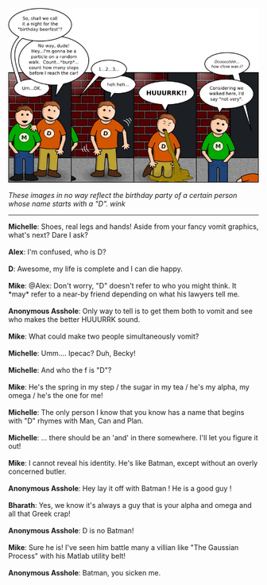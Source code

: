<!--
.. title: The Drunkard's Walk
.. slug: the-drunkards-walk
.. date: 2009/10/25 00:00:00
.. tags: 
.. link: 
.. description: 
-->

<a href='the-drunkards-walk.html' title='View comments'>
<img class='comic' src='../assets/comics/20091025.jpg' />
</a>

<em>These images in no way reflect the birthday party of a certain person whose name starts with a "D".  *wink*</em>

<!-- TEASER_END -->
<hr />

<div class='comments'>
<b>Michelle</b>: Shoes, real legs and hands! Aside from your fancy vomit graphics, what's next? Dare I ask?<br /><br />
<b>Alex</b>: I'm confused, who is D?<br /><br />
<b>D</b>: Awesome, my life is complete and I can die happy.<br /><br />
<b>Mike</b>: @Alex: Don't worry, "D" doesn't refer to who you might think.  It *may* refer to a near-by friend depending on what his lawyers tell me.<br /><br />
<b>Anonymous Asshole</b>: Only way to tell is to get them both to vomit and see who makes the better HUUURRK sound.<br /><br />
<b>Mike</b>: What could make two people simultaneously vomit?<br /><br />
<b>Michelle</b>: Umm.... Ipecac? Duh, Becky!<br /><br />
<b>Michelle</b>: And who the f is "D"?<br /><br />
<b>Mike</b>: He's the spring in my step / the sugar in my tea / he's my alpha, my omega / he's the one for me!<br /><br />
<b>Michelle</b>: The only person I know that you know has a name that begins with "D" rhymes with Man, Can and Plan.<br /><br />
<b>Michelle</b>: ... there should be an 'and' in there somewhere. I'll let you figure it out!<br /><br />
<b>Mike</b>: I cannot reveal his identity.  He's like Batman, except without an overly concerned butler.<br /><br />
<b>Anonymous Asshole</b>: Hey lay it off with Batman ! He is a good guy !<br /><br />
<b>Bharath</b>: Yes, we know it's always a guy that is your alpha and omega and all that Greek crap!<br /><br />
<b>Anonymous Asshole</b>: D is no Batman!<br /><br />
<b>Mike</b>: Sure he is!  I've seen him battle many a villian like "The Gaussian Process" with his Matlab utility belt!<br /><br />
<b>Anonymous Asshole</b>: Batman, you sicken me.<br /><br />
</div>

